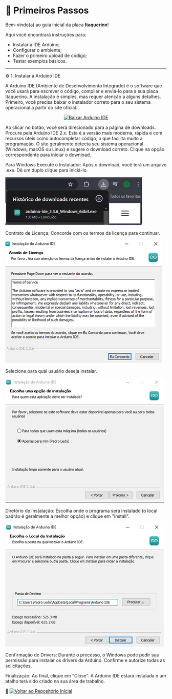 # 🧭 Primeiros Passos

Bem-vindo(a) ao guia inicial da placa **Itaquerino**!

Aqui você encontrará instruções para:
- Instalar a IDE Arduino;
- Configurar o ambiente;
- Fazer o primeiro upload de código;
- Testar exemplos básicos.

---

⚙️ 1. Instalar a Arduino IDE

A Arduino IDE (Ambiente de Desenvolvimento Integrado) é o software que você usará para escrever o código, compilar e enviá-lo para a sua placa Itaquerino. A instalação é simples, mas requer atenção a alguns detalhes.
Primeiro, você precisa baixar o instalador correto para o seu sistema operacional a partir do site oficial.

<p align="center">
<a href="https://www.arduino.cc/en/software" target="_blank" title="Baixar Arduino IDE">
<img src="https://img.shields.io/badge/Arduino%20IDE-Download-00979D?style=for-the-badge&logo=arduino" alt="Baixar Arduino IDE"/>
</a>
</p>

Ao clicar no botão, você será direcionado para a página de downloads.
Procure pela Arduino IDE 2.x. Esta é a versão mais moderna, rápida e com recursos úteis como autocompletar código, o que facilita muito a programação.
O site geralmente detecta seu sistema operacional (Windows, macOS ou Linux) e sugere o download correto. Clique na opção correspondente para iniciar o download.

 Para Windows
Execute o Instalador: Após o download, você terá um arquivo .exe. Dê um duplo clique para iniciá-lo.

![Texto alternativo](https://github.com/PedroLedo/Itaquerino/blob/main/docs/imagem1.png?raw=true)

Contrato de Licença: Concorde com os termos da licença para continuar.

![Texto alternativo](https://github.com/PedroLedo/Itaquerino/blob/main/docs/imagem2.png?raw=true)

Selecione para qual usuário deseja instalar.

![Texto alternativo](https://github.com/PedroLedo/Itaquerino/blob/main/docs/imagem3.png?raw=true)

Diretório de Instalação: Escolha onde o programa será instalado (o local padrão é geralmente a melhor opção) e clique em "Install".

![Texto alternativo](https://github.com/PedroLedo/Itaquerino/blob/main/docs/imagem4.png?raw=true)

Confirmação de Drivers: Durante o processo, o Windows pode pedir sua permissão para instalar os drivers da Arduino. Confirme e autorize todas as solicitações.

Finalização: Ao final, clique em "Close". A Arduino IDE estará instalada e um atalho terá sido criado na sua área de trabalho.

🔗 [![Voltar ao Repositório Inicial](https://img.shields.io/badge/Voltar%20ao%20Reposit%C3%B3rio%20Inicial-blue?style=for-the-badge&logo=github)](https://github.com/PedroLedo/Itaquerino/tree/main)

